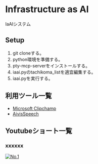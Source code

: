 # Infrastructure as AI

IaAIシステム


## Setup
1. git cloneする。
2. python環境を準備する。
3. pty-mcp-serverをインストールする。
4. iaai.pyのtachikoma_listを適宜編集する。
5. iaai.pyを実行する。

## 利用ツール一覧
- [Microsoft Clipchamp](https://apps.microsoft.com/detail/9p1j8s7ccwwt?hl=ja-JP&gl=JP)
- [AivisSpeech](https://aivis-project.com/)

## Youtubeショート一覧
### xxxxxx

[![No.1](https://img.youtube.com/vi/xxxxxxxx/maxresdefault.jpg)](https://youtube.com/shorts/xxxxxx)

